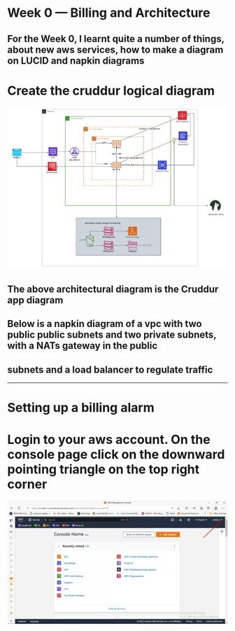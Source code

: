 # Week 0 — Billing and Architecture

## For the Week 0, I learnt quite a number of things, about new aws services, how to make a diagram on LUCID and napkin diagrams

# Create the cruddur logical diagram
![Cruddur](../_docs/assets/cloud.jpeg)

## The above architectural diagram is the Cruddur app diagram

## Below is a napkin diagram of a vpc with two public public subnets and two private subnets, with a NATs gateway in the public 
## subnets and a load balancer to regulate traffic

***

# Setting up a billing alarm
# Login to your aws account. On the console page click on the downward pointing triangle on the top right corner
![aws-console](assets/billing/billing_00.jpg)
